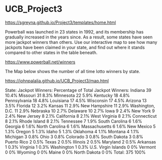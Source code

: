 # UCB_Project3

https://sgreyna.github.io/Project3/templates/home.html


Powerball was launched in 23 states in 1992, and its membership has gradually increased in the years since. As a result, some states have seen more jackpot winners than others. Use our interactive map to see how many jackpots have been claimed in your state, and find out where it stands compared to other states in the table beneath.

https://www.powerball.net/winners

The Map below shows the number of all time lotto winners by state.

https://johnpalalia.github.io/UCB_Project3/map.html

State:	Jackpot Winners:	Percentage of Total
Jackpot Winners:
Indiana	39	10.4%
Missouri	31	8.3%
Minnesota	22	5.9%
Kentucky	18	4.8%
Pennsylvania	18	4.8%
Louisiana	17	4.5%
Wisconsin	17	4.5%
Arizona	13	3.5%
Florida	12	3.2%
Kansas	11	2.9%
New Hampshire	11	2.9%
Washington, D.C.	11	2.9%
Nebraska	10	2.7%
Delaware	10	2.7%
Iowa	9	2.4%
New York	9	2.4%
New Jersey	8	2.1%
California	8	2.1%
West Virginia	8	2.1%
Connecticut	8	2.1%
Rhode Island	8	2.1%
Tennessee	7	1.9%
South Carolina	6	1.6%
Georgia	6	1.6%
North Carolina	6	1.6%
Massachusetts	6	1.6%
New Mexico	5	1.3%
Oregon	5	1.3%
Idaho	5	1.3%
Oklahoma	4	1.1%
Montana	4	1.1%
Michigan	3	0.8%
Ohio	3	0.8%
Colorado	3	0.8%
South Dakota	3	0.8%
Puerto Rico	2	0.5%
Texas	2	0.5%
Illinois	2	0.5%
Maryland	2	0.5%
Arkansas	1	0.3%
Virginia	1	0.3%
Washington	1	0.3%
U.S. Virgin Islands	0	0%
Vermont	0	0%
Wyoming	0	0%
Maine	0	0%
North Dakota	0	0%
Total:	375	100%
